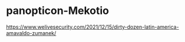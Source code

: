 # panopticon-Mekotio

https://www.welivesecurity.com/2021/12/15/dirty-dozen-latin-america-amavaldo-zumanek/
